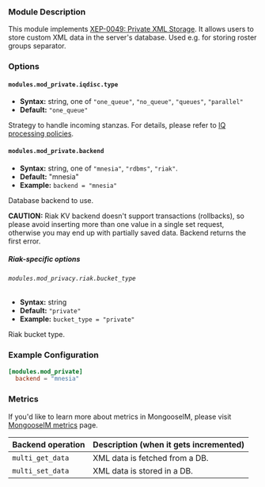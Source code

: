 ### Module Description
This module implements [XEP-0049: Private XML Storage](http://xmpp.org/extensions/xep-0049.html).
It allows users to store custom XML data in the server's database. Used e.g. for storing roster groups separator.

### Options

#### `modules.mod_private.iqdisc.type`
* **Syntax:** string, one of `"one_queue"`, `"no_queue"`, `"queues"`, `"parallel"`
* **Default:** `"one_queue"`

Strategy to handle incoming stanzas. For details, please refer to
[IQ processing policies](../../advanced-configuration/Modules/#iq-processing-policies).

#### `modules.mod_private.backend`
* **Syntax:** string, one of `"mnesia"`, `"rdbms"`, `"riak"`.
* **Default:** "mnesia"
* **Example:** `backend = "mnesia"`

Database backend to use.

**CAUTION:**  Riak KV backend doesn't support transactions (rollbacks), so please avoid inserting
more than one value in a single set request, otherwise you may end up with partially saved data.
Backend returns the first error.

##### Riak-specific options

###### `modules.mod_privacy.riak.bucket_type`
* **Syntax:** string
* **Default:** `"private"`
* **Example:** `bucket_type = "private"`

Riak bucket type.

### Example Configuration
```toml
[modules.mod_private]
  backend = "mnesia"
```

### Metrics

If you'd like to learn more about metrics in MongooseIM, please visit [MongooseIM metrics](../operation-and-maintenance/MongooseIM-metrics.md) page.

| Backend operation | Description (when it gets incremented) |
| ---- | -------------------------------------- |
| `multi_get_data` | XML data is fetched from a DB. |
| `multi_set_data` | XML data is stored in a DB. |

